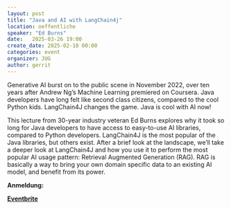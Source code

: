 ```yaml
---
layout: post
title: "Java and AI with LangChain4j"
location: oeffentliche
speaker: "Ed Burns"
date:   2025-03-26 19:00
create_date: 2025-02-18 00:00
categories: event
organizer: JUG
author: gerrit
---
```


Generative AI burst on to the public scene in November 2022, over
ten years after Andrew Ng’s Machine Learning premiered on
Coursera. Java developers have long felt like second class
citizens, compared to the cool Python kids. LangChain4J changes the
game. Java is cool with AI now!

This lecture from 30-year industry
veteran Ed Burns explores why it took so long for Java developers
to have access to easy-to-use AI libraries, compared to Python
developers. LangChain4J is the most popular of the Java libraries,
but others exist.
After a brief look at the landscape, we’ll take a
deeper look at LangChain4J and how you use it to perform the most
popular AI usage pattern: Retrieval Augmented Generation (RAG). RAG
is basically a way to bring your own domain specific data to an
existing AI model, and benefit from its power.

**Anmeldung:**

[**Eventbrite**](https://www.eventbrite.de/e/java-and-ai-with-langchain4j-tickets-1252757785259?aff=oddtdtcreator)

